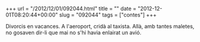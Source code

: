+++
url = "/2012/12/01/092044.html"
title = ""
date = "2012-12-01T08:20:44+00:00"
slug = "092044"
tags = ["contes"]
+++

Divorcis en vacances. A l'aeroport, cridà al taxista. Allà, amb tantes maletes, no gosaven dir-li que mai no s'hi havia enlairat un avió.
